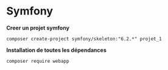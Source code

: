 # Symfony

**Creer un projet symfony**
```
composer create-project symfony/skeleton:"6.2.*" projet_1
```

**Installation de toutes les dépendances**
```
composer require webapp
```
